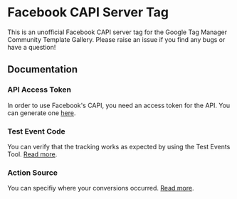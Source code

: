 # Facebook CAPI Server Tag

This is an unofficial Facebook CAPI server tag for the Google Tag Manager Community Template Gallery. Please raise an issue if you find any bugs or have a question!

## Documentation

### API Access Token

In order to use Facebook's CAPI, you need an access token for the API. You can generate one [here](https://developers.facebook.com/docs/marketing-api/conversions-api/get-started#access-token).

### Test Event Code

You can verify that the tracking works as expected by using the Test Events Tool. [Read more](https://developers.facebook.com/docs/marketing-api/conversions-api/using-the-api#testEvents).

### Action Source

You can specifiy where your conversions occurred. [Read more](https://developers.facebook.com/docs/marketing-api/conversions-api/parameters/server-event#action-source).
